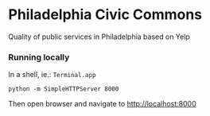 # Philadelphia Civic Commons
Quality of public services in Philadelphia based on Yelp

### Running locally
In a shell, ie.: `Terminal.app`
```
python -m SimpleHTTPServer 8000
```

Then open browser and navigate to [http://localhost:8000](http://localhost:8000/www/)
